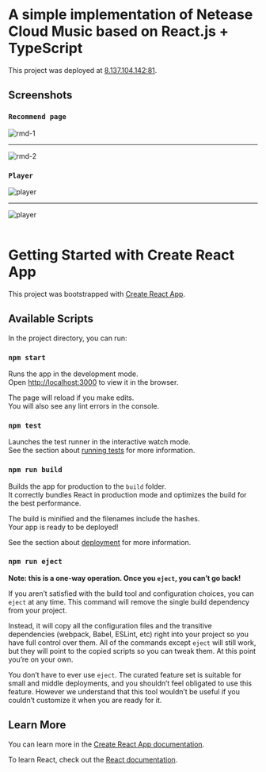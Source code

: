 # A simple implementation of Netease Cloud Music based on React.js + TypeScript

This project was deployed at [8.137.104.142:81](http://8.137.104.142:81/).

## Screenshots

### `Recommend page`
![rmd-1](https://github.com/ZhipingLi/netease-cloud-music/assets/89546528/2d2375e1-9d99-45cf-ba8c-c9c558367ee0)
<hr/>

![rmd-2](https://github.com/ZhipingLi/netease-cloud-music/assets/89546528/c18d8d88-1837-457e-b988-d50b09d6160d)


### `Player`
![player](https://github.com/ZhipingLi/netease-cloud-music/assets/89546528/62d9a6b8-bfc2-4f93-940d-93cb3bb9d828)
<hr/>

![player](https://github.com/ZhipingLi/netease-cloud-music/assets/89546528/c549000b-f9f4-4630-9954-3e7b98b708f0)
</br></br>

# Getting Started with Create React App

This project was bootstrapped with [Create React App](https://github.com/facebook/create-react-app).

## Available Scripts

In the project directory, you can run:

### `npm start`

Runs the app in the development mode.\
Open [http://localhost:3000](http://localhost:3000) to view it in the browser.

The page will reload if you make edits.\
You will also see any lint errors in the console.

### `npm test`

Launches the test runner in the interactive watch mode.\
See the section about [running tests](https://facebook.github.io/create-react-app/docs/running-tests) for more information.

### `npm run build`

Builds the app for production to the `build` folder.\
It correctly bundles React in production mode and optimizes the build for the best performance.

The build is minified and the filenames include the hashes.\
Your app is ready to be deployed!

See the section about [deployment](https://facebook.github.io/create-react-app/docs/deployment) for more information.

### `npm run eject`

**Note: this is a one-way operation. Once you `eject`, you can’t go back!**

If you aren’t satisfied with the build tool and configuration choices, you can `eject` at any time. This command will remove the single build dependency from your project.

Instead, it will copy all the configuration files and the transitive dependencies (webpack, Babel, ESLint, etc) right into your project so you have full control over them. All of the commands except `eject` will still work, but they will point to the copied scripts so you can tweak them. At this point you’re on your own.

You don’t have to ever use `eject`. The curated feature set is suitable for small and middle deployments, and you shouldn’t feel obligated to use this feature. However we understand that this tool wouldn’t be useful if you couldn’t customize it when you are ready for it.

## Learn More

You can learn more in the [Create React App documentation](https://facebook.github.io/create-react-app/docs/getting-started).

To learn React, check out the [React documentation](https://reactjs.org/).
